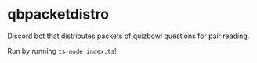 # qbpacketdistro
Discord bot that distributes packets of quizbowl questions for pair reading.

Run by running `ts-node index.ts`!
